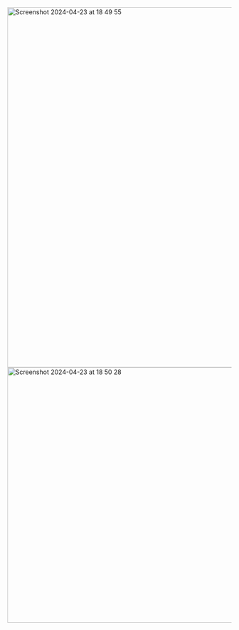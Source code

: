 <img width="810" alt="Screenshot 2024-04-23 at 18 49 55" src="https://github.com/aggie-l/Simple-Calculator/assets/142058426/243ee730-8d29-4dc4-ad94-2e9b5a91ab75">


<img width="575" alt="Screenshot 2024-04-23 at 18 50 28" src="https://github.com/aggie-l/Simple-Calculator/assets/142058426/c515c5ed-cf26-4443-a503-32385bf979c3">
